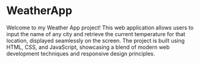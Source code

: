 # WeatherApp
 Welcome to my Weather App project! This web application allows users to input the name of any city and retrieve the current temperature for that location, displayed seamlessly on the screen. The project is built using HTML, CSS, and JavaScript, showcasing a blend of modern web development techniques and responsive design principles.
